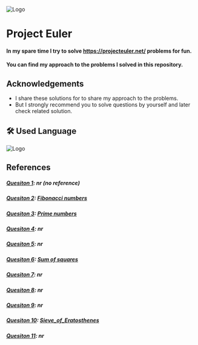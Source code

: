 
![Logo](https://projecteuler.net/images/clipart/euler_portrait.png)


# Project Euler

#### In my spare time I try to solve https://projecteuler.net/ problems for fun. 
#### You can find my approach to the problems I solved in this repository. 
## Acknowledgements

* I share these solutions for to share my approach to the problems. 
* But I strongly recommend you to solve questions by yourself and later check related solution.
## 🛠 Used Language
![Logo](https://www.python.org/static/img/python-logo.png)

## References
##### [Quesiton 1](https://github.com/mstft/ProjectEuler/blob/master/Question_1.py): nr (no reference)
##### [Quesiton 2](https://github.com/mstft/ProjectEuler/blob/master/Question_2.py): [Fibonacci numbers](https://en.wikipedia.org/wiki/Fibonacci_number)
##### [Quesiton 3](https://github.com/mstft/ProjectEuler/blob/master/Question_3.py): [Prime numbers](https://en.wikipedia.org/wiki/Prime_number)
##### [Quesiton 4](https://github.com/mstft/ProjectEuler/blob/master/Question_4.py): nr
##### [Quesiton 5](https://github.com/mstft/ProjectEuler/blob/master/Question_5.py): nr
##### [Quesiton 6](https://github.com/mstft/ProjectEuler/blob/master/Question_6.py): [Sum of squares](https://www.cuemath.com/algebra/sum-of-squares/)
##### [Quesiton 7](https://github.com/mstft/ProjectEuler/blob/master/Question_7.py): nr
##### [Quesiton 8](https://github.com/mstft/ProjectEuler/blob/master/Question_8.py): nr
##### [Quesiton 9](https://github.com/mstft/ProjectEuler/blob/master/Question_9.py): nr
##### [Quesiton 10](https://github.com/mstft/ProjectEuler/blob/master/Question_10.py): [Sieve_of_Eratosthenes](https://en.wikipedia.org/wiki/Sieve_of_Eratosthenes)
##### [Quesiton 11](https://github.com/mstft/ProjectEuler/blob/master/Question_11.py): nr